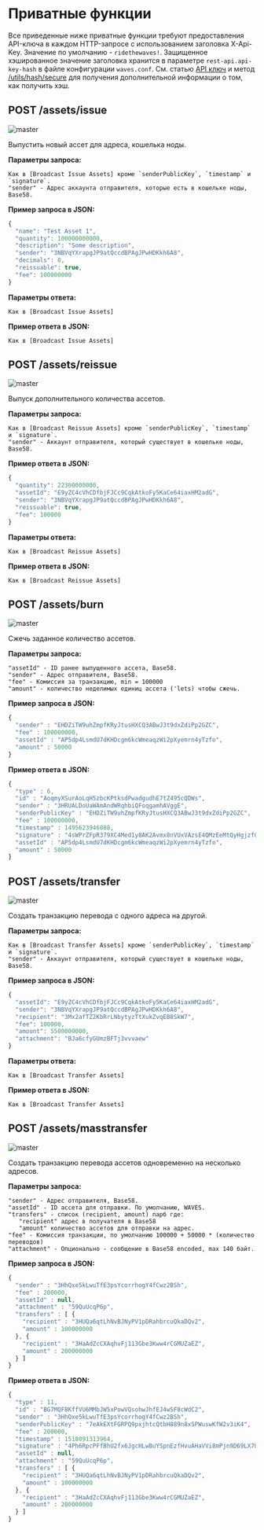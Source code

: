 # Приватные функции

Все приведенные ниже приватные функции требуют предоставления API-ключа в каждом HTTP-запросе с использованием заголовка X-Api-Key. Значение по умолчанию - `ridethewaves!`. Защищенное хэшированное значение заголовка хранится в параметре `rest-api.api-key-hash` в файле конфигурации `waves.conf`. См. статью [API ключ](/en/waves-node/node-api/api-key) и метод [/utils/hash/secure](/ru/waves-node/node-api/utils) для получения дополнительной информации о том, как получить хэш.

## POST /assets/issue

![master](https://img.shields.io/badge/MAINNET-available-4bc51d.svg)

Выпустить новый ассет для адреса, кошелька ноды.

**Параметры запроса:**

    Как в [Broadcast Issue Assets] кроме `senderPublicKey`, `timestamp` и `signature`.
    "sender" - Адрес аккаунта отправителя, которые есть в кошельке ноды, Base58.

**Пример запроса в JSON:**

```js
{
  "name": "Test Asset 1",
  "quantity": 100000000000,
  "description": "Some description",
  "sender": "3NBVqYXrapgJP9atQccdBPAgJPwHDKkh6A8",
  "decimals": 8,
  "reissuable": true,
  "fee": 100000000
}
```

**Параметры ответа:**

```
Как в [Broadcast Issue Assets]
```

**Пример ответа в JSON:**

```
Как в [Broadcast Issue Assets]
```

## POST /assets/reissue 

![master](https://img.shields.io/badge/MAINNET-available-4bc51d.svg)

Выпуск дополнительного количества ассетов.

**Параметры запроса:**

    Как в [Broadcast Reissue Assets] кроме `senderPublicKey`, `timestamp` и `signature`.
    "sender" - Аккаунт отправителя, который существует в кошельке ноды, Base58.

**Пример ответа в JSON:**

```js
{
  "quantity": 22300000000,
  "assetId": "E9yZC4cVhCDfbjFJCc9CqkAtkoFy5KaCe64iaxHM2adG",
  "sender": "3NBVqYXrapgJP9atQccdBPAgJPwHDKkh6A8",
  "reissuable": true,
  "fee": 100000
}
```

**Параметры ответа:**

```
Как в [Broadcast Reissue Assets]
```

**Пример ответа в JSON:**

```
Как в [Broadcast Reissue Assets]
```

## POST /assets/burn

![master](https://img.shields.io/badge/MAINNET-available-4bc51d.svg)

Сжечь заданное количество ассетов.

**Параметры запроса:**

```
"assetId" - ID ранее выпущенного ассета, Base58.
"sender" - Адрес отправителя, Base58.
"fee" - Комиссия за транзакцию, min = 100000
"amount" - количество неделимых единиц ассета ('lets) чтобы сжечь.
```

**Пример запроса в JSON:**

```js
{
  "sender" : "EHDZiTW9uhZmpfKRyJtusHXCQ3ABwJ3t9dxZdiPp2GZC",
  "fee" : 100000000,
  "assetId" : "AP5dp4LsmdU7dKHDcgm6kcWmeaqzWi2pXyemrn4yTzfo",
  "amount" : 50000
}
```

**Пример ответа в JSON:**

```js
{
  "type" : 6,
  "id" : "AoqmyXSurAoLqH5zbcKPtksdPwadgudhE7tZ495cQDWs",
  "sender" : "3HRUALDoUaWAmAndWRqhbiQFoqgamhAVggE",
  "senderPublicKey" : "EHDZiTW9uhZmpfKRyJtusHXCQ3ABwJ3t9dxZdiPp2GZC",
  "fee" : 100000000,
  "timestamp" : 1495623946088,
  "signature" : "4sWPrZFpR379XC4Med1y8AK2Avmx8nVUxVAzsE4QMzEeMtQyHgjzfQsi2Y5VY7diCqMAzohy9ZSTP3yfiB3QPQMd",
  "assetId" : "AP5dp4LsmdU7dKHDcgm6kcWmeaqzWi2pXyemrn4yTzfo",
  "amount" : 50000
}
```

## POST /assets/transfer

![master](https://img.shields.io/badge/MAINNET-available-4bc51d.svg)

Создать транзакцию перевода с одного адреса на другой.

**Параметры запроса:**

    Как в [Broadcast Transfer Assets] кроме `senderPublicKey`, `timestamp` и `signature`.
    "sender" - Аккаунт отправителя, который существует в кошельке ноды, Base58.

**Пример запроса в JSON:**

```js
{
  "assetId": "E9yZC4cVhCDfbjFJCc9CqkAtkoFy5KaCe64iaxHM2adG",
  "sender": "3NBVqYXrapgJP9atQccdBPAgJPwHDKkh6A8",
  "recipient": "3Mx2afTZ2KbRrLNbytyzTtXukZvqEB8SkW7",
  "fee": 100000,
  "amount": 5500000000,
  "attachment": "BJa6cfyGUmzBFTj3vvvaew"
}
```

**Параметры ответа:**

```
Как в [Broadcast Transfer Assets]
```

**Пример ответа в JSON:**

```
Как в [Broadcast Transfer Assets]
```

## POST /assets/masstransfer

![master](https://img.shields.io/badge/MAINNET-available-4bc51d.svg)

Создать транзакцию перевода ассетов одновременно на несколько адресов.

**Параметры запроса:**

```
"sender" - Адрес отправителя, Base58.
"assetId" - ID ассета для отправки. По умолчанию, WAVES.
"transfers" - список (recipient, amount) парб где:
   "recipient" адрес в получателя в Base58
   "amount" количество ассетов для отправки на адрес.
"fee" - Комиссия транзакции, по умолчанию 100000 + 50000 * (количество переводов)
"attachment" - Опционально - сообщение в Base58 encoded, max 140 байт.
```

**Пример запроса в JSON:**

```js
{
  "sender" : "3HhQxe5kLwuTfE3psYcorrhogY4fCwz2BSh",
  "fee" : 200000,
  "assetId" : null,
  "attachment" : "59QuUcqP6p",
  "transfers" : [ {
    "recipient" : "3HUQa6qtLhNvBJNyPV1pDRahbrcuQkaDQv2",
    "amount" : 100000000
  }, {
    "recipient" : "3HaAdZcCXAqhvFj113Gbe3Kww4rCGMUZaEZ",
    "amount" : 200000000
  } ]
}
```

**Пример ответа в JSON:**

```js
{
  "type" : 11,
  "id" : "BG7MQF8KffVU6MMbJW5xPowVQsohwJhfEJ4wSF8cWdC2",
  "sender" : "3HhQxe5kLwuTfE3psYcorrhogY4fCwz2BSh",
  "senderPublicKey" : "7eAkEXtFGRPQ9pxjhtcQtbH889n8xSPWuswKfW2v3iK4",
  "fee" : 200000,
  "timestamp" : 1518091313964,
  "signature" : "4Ph6RpcPFfBhU2fx6JgcHLwBuYSpnEzfHvuAHaVVi8mPjn9D69LX7UaCtBEGjtaTJ7uBwhF38nc7wMEZDL4rYLDV",
  "assetId" : null,
  "attachment" : "59QuUcqP6p",
  "transfers" : [ {
    "recipient" : "3HUQa6qtLhNvBJNyPV1pDRahbrcuQkaDQv2",
    "amount" : 100000000
  }, {
    "recipient" : "3HaAdZcCXAqhvFj113Gbe3Kww4rCGMUZaEZ",
    "amount" : 200000000
  } ]
}
```
